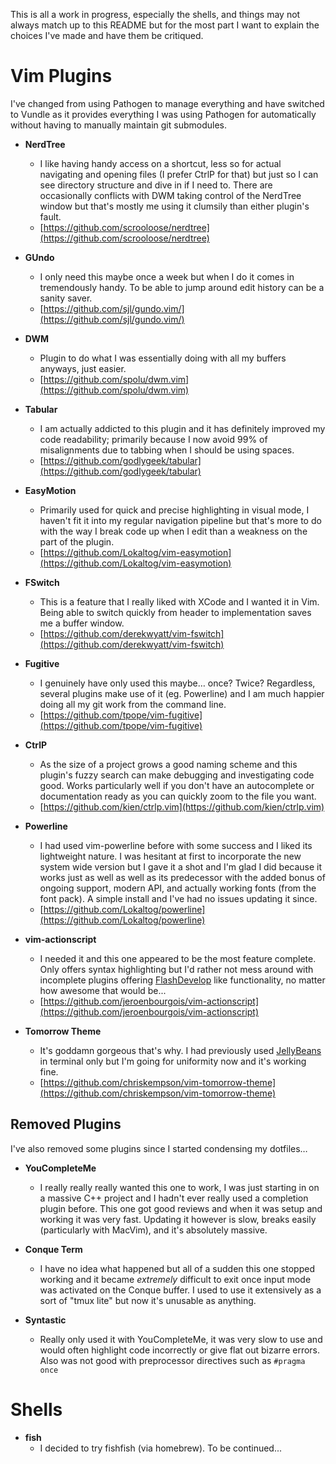 This is all a work in progress, especially the shells, and things may not always match up to this README but for the most part I want to explain the choices I've made and have them be critiqued.

# Vim Plugins
I've changed from using Pathogen to manage everything and have switched to Vundle as it provides everything I was using Pathogen for automatically without having to manually maintain git submodules. 

- __NerdTree__
	- I like having handy access on a shortcut, less so for actual navigating and opening files (I prefer CtrlP for that) but just so I can see directory structure and dive in if I need to. There are occasionally conflicts with DWM taking control of the NerdTree window but that's mostly me using it clumsily than either plugin's fault.
	- [https://github.com/scrooloose/nerdtree](https://github.com/scrooloose/nerdtree)
	
- __GUndo__
	- I only need this maybe once a week but when I do it comes in tremendously handy. To be able to jump around edit history can be a sanity saver.
	- [https://github.com/sjl/gundo.vim/](https://github.com/sjl/gundo.vim/)
	
- __DWM__
	- Plugin to do what I was essentially doing with all my buffers anyways, just easier.
	- [https://github.com/spolu/dwm.vim](https://github.com/spolu/dwm.vim)
	
- __Tabular__
	- I am actually addicted to this plugin and it has definitely improved my code readability; primarily because I now avoid 99% of misalignments due to tabbing when I should be using spaces.
	- [https://github.com/godlygeek/tabular](https://github.com/godlygeek/tabular)
	
- __EasyMotion__
	- Primarily used for quick and precise highlighting in visual mode, I haven't fit it into my regular navigation pipeline but that's more to do with the way I break code up when I edit than a weakness on the part of the plugin.
	- [https://github.com/Lokaltog/vim-easymotion](https://github.com/Lokaltog/vim-easymotion)
	
- __FSwitch__
	- This is a feature that I really liked with XCode and I wanted it in Vim. Being able to switch quickly from header to implementation saves me a buffer window.
	- [https://github.com/derekwyatt/vim-fswitch](https://github.com/derekwyatt/vim-fswitch)
	
- __Fugitive__
	- I genuinely have only used this maybe… once? Twice? Regardless, several plugins make use of it (eg. Powerline) and I am much happier doing all my git work from the command line.
	- [https://github.com/tpope/vim-fugitive](https://github.com/tpope/vim-fugitive)
	
- __CtrlP__
	- As the size of a project grows a good naming scheme and this plugin's fuzzy search can make debugging and investigating code good. Works particularly well if you don't have an autocomplete or documentation ready as you can quickly zoom to the file you want.
	- [https://github.com/kien/ctrlp.vim](https://github.com/kien/ctrlp.vim)
	
- __Powerline__
	- I had used vim-powerline before with some success and I liked its lightweight nature. I was hesitant at first to incorporate the new system wide version but I gave it a shot and I'm glad I did because it works just as well as well as its predecessor with the added bonus of ongoing support, modern API, and actually working fonts (from the font pack). A simple install and I've had no issues updating it since.
	- [https://github.com/Lokaltog/powerline](https://github.com/Lokaltog/powerline)

- __vim-actionscript__
	- I needed it and this one appeared to be the most feature complete. Only offers syntax highlighting but I'd rather not mess around with incomplete plugins offering [FlashDevelop](http://www.flashdevelop.org/) like functionality, no matter how awesome that would be...
	- [https://github.com/jeroenbourgois/vim-actionscript](https://github.com/jeroenbourgois/vim-actionscript)

- __Tomorrow Theme__
	- It's goddamn gorgeous that's why. I had previously used [JellyBeans](https://github.com/nanotech/jellybeans.vim) in terminal only but I'm going for uniformity now and it's working fine.
	- [https://github.com/chriskempson/vim-tomorrow-theme](https://github.com/chriskempson/vim-tomorrow-theme)
	
## Removed Plugins
I've also removed some plugins since I started condensing my dotfiles…

- __YouCompleteMe__
	- I really really really wanted this one to work, I was just starting in on a massive C++ project and I hadn't ever really used a completion plugin before. This one got good reviews and when it was setup and working it was very fast. Updating it however is slow, breaks easily (particularly with MacVim), and it's absolutely massive.
	
- __Conque Term__
	- I have no idea what happened but all of a sudden this one stopped working and it became *extremely* difficult to exit once input mode was activated on the Conque buffer. I used to use it extensively as a sort of "tmux lite" but now it's unusable as anything.
	
- __Syntastic__
	- Really only used it with YouCompleteMe, it was very slow to use and would often highlight code incorrectly or give flat out bizarre errors. Also was not good with preprocessor directives such as ```#pragma once```
	
# Shells

- __fish__
	- I decided to try fishfish (via homebrew). To be continued...